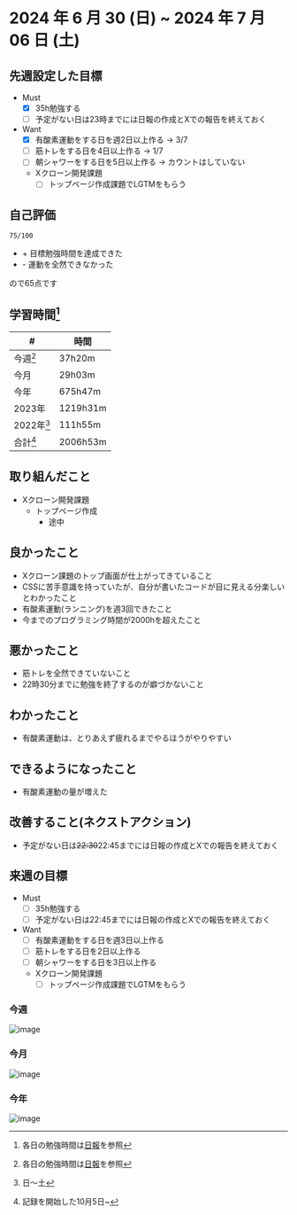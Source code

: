 # 2024 年 6 月 30 (日) ~ 2024 年 7 月 06 日 (土)

## 先週設定した目標
- Must
  - [x] 35h勉強する
  - [ ] 予定がない日は23時までには日報の作成とXでの報告を終えておく
- Want
  - [x] 有酸素運動をする日を週2日以上作る -> 3/7
  - [ ] 筋トレをする日を4日以上作る -> 1/7
  - [ ] 朝シャワーをする日を5日以上作る -> カウントはしていない
  - Xクローン開発課題
    - [ ] トップページ作成課題でLGTMをもらう

## 自己評価
```
75/100
```
- \+ 目標勉強時間を達成できた
- \- 運動を全然できなかった

ので65点です

## 学習時間[^1]
| #          | 時間     |
| ---------- | -------- |
| 今週[^1]   | 37h20m   |
| 今月       | 29h03m   |
| 今年       | 675h47m  |
| 2023年     | 1219h31m |
| 2022年[^2] | 111h55m  |
| 合計[^3]   | 2006h53m |

## 取り組んだこと
- Xクローン開発課題
  - トップページ作成
    - 途中

## 良かったこと
- Xクローン課題のトップ画面が仕上がってきていること
- CSSに苦手意識を持っていたが、自分が書いたコードが目に見える分楽しいとわかったこと
- 有酸素運動(ランニング)を週3回できたこと
- 今までのプログラミング時間が2000hを超えたこと

## 悪かったこと
- 筋トレを全然できていないこと
- 22時30分までに勉強を終了するのが癖づかないこと

## わかったこと
- 有酸素運動は、とりあえず疲れるまでやるほうがやりやすい

## できるようになったこと
- 有酸素運動の量が増えた

## 改善すること(ネクストアクション)
- 予定がない日は~~22:30~~22:45までには日報の作成とXでの報告を終えておく

## 来週の目標
- Must
  - [ ] 35h勉強する
  - [ ] 予定がない日は22:45までには日報の作成とXでの報告を終えておく
- Want
  - [ ] 有酸素運動をする日を週3日以上作る
  - [ ] 筋トレをする日を2日以上作る
  - [ ] 朝シャワーをする日を3日以上作る
  - Xクローン開発課題
    - [ ] トップページ作成課題でLGTMをもらう

[^1]: 各日の勉強時間は[日報](https://github.com/nil-ramuda/daily-report)を参照
[^2]: 日〜土
[^3]: 記録を開始した10月5日~

### 今週
![image](https://github.com/nil-ramuda/weekly_report/assets/94735931/7b0a7f8c-1d1d-4e63-bbd1-de4ea4ba84c2)

### 今月
![image](https://github.com/nil-ramuda/weekly_report/assets/94735931/0165e1cc-4fc6-4701-a589-a320c0bc4816)

### 今年
![image](https://github.com/nil-ramuda/weekly_report/assets/94735931/7a6560da-8ea1-4238-989b-e11fc60d4a92)
